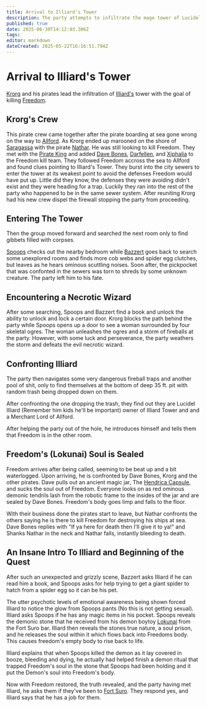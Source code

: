 ```yaml
---
title: Arrival to Illiard’s Tower
description: The party attempts to infiltrate the mage tower of Lucidel Illiard to find Freedom.
published: true
date: 2025-06-30T14:12:03.306Z
tags: 
editor: markdown
dateCreated: 2025-05-22T16:16:51.794Z
---
```


# Arrival to Illiard's Tower
[Krorg](/characters/krorg) and his pirates lead the infiltration of [Illiard's](/characters/illiard) tower with the goal of killing [Freedom](/characters/freedom).


## Krorg's Crew
This pirate crew came together after the pirate boarding at sea gone wrong on the way to [Allford](/locations/Mardun/Allford). As Krorg ended up marooned on the shore of [Saragassa](/locations/Mardun/Saragassa) with the pirate [Nathar](/characters/nathar). He was still looking to kill Freedom. They met with the [Pirate King](/characters/pirate-king) and added [Dave Bones](/characters/Dave-Bones), [Darfellen](/characters/darfellan), and [Xiphalia](/characters/xiphalia) to the Freedom kill team. They followed Freedom accross the sea to Allford and found clues pointing to Illiard's Tower. They burst into the city sewers to enter the tower at its weakest point to avoid the defenses Freedom would have put up. Little did they know, the defenses they were avoiding didn't exist and they were heading for a trap. Luckily they ran into the rest of the party who happened to be in the same sewer system. After reuniting Krorg had his new crew dispel the firewall stopping the party from proceeding. 


## Entering The Tower
Then the group moved forward and searched the next room only to find gibbets filled with corpses.

[Spoops](/characters/spoops) checks out the nearby bedroom while [Bazzert](/characters/bazzert) goes back to search some unexplored rooms and finds more cob webs and spider egg clutches, but leaves as he hears ominous scuttling noises. Soon after, the pickpocket that was confonted in the sewers was torn to shreds by some unknown creature. The party left him to his fate.


## Encountering a Necrotic Wizard
After some searching, Spoops and Bazzert find a book and unlock the ability to unlock and lock a certain door. Krorg blocks the path behind the party while Spoops opens up a door to see a woman surrounded by four skeletal ogres. The woman unleashes the ogres and a storm of fireballs at the party. However, with some luck and perseverance, the party weathers the storm and defeats the evil necrotic wizard.


## Confronting Illiard
The party then navigates some very dangerous fireball traps and another pool of shit, only to find themselves at the bottom of deep 35 ft. pit with random trash being dropped down on them.

After confronting the one dropping the trash, they find out they are Lucidel Illiard (Remember him kids he'll be important) owner of Illiard Tower and and a Merchant Lord of Allford. 

After helping the party out of the hole, he introduces himself and tells them that Freedom is in the other room. 


## Freedom's (Lokunai) Soul is Sealed
Freedom arrives after being called, seeming to be beat up and a bit waterlogged. Upon arriving, he is confronted by Dave Bones, Krorg and the other pirates. Dave pulls out an ancient magic jar, The [Hendrica Capsule](/items/hendrica-capsule), and sucks the soul out of Freedom. Everyone looks on as red ominous demonic tendrils lash from the robotic frame to the insides of the jar and are sealed by Dave Bones. Freedom's body goes limp and falls to the floor.

With their business done the pirates start to leave, but Nathar confronts the others saying he is there to kill Freedom for destroying his ships at sea. Dave Bones replies with "If ya here for death then I'll give it to ya!" and Shanks Nathar in the neck and Nathar falls, instantly bleeding to death.


## An Insane Intro To Illiard and Beginning of the Quest
After such an unexpected and grizzly scene, Bazzert asks Illiard if he can read him a book, and Spoops asks for help trying to get a giant spider to hatch from a spider egg so it can be his pet.

The utter psychotic levels of emotional awareness being shown forced Illiard to notice the glow from Spoops pants (No this is not getting sexual). Illiard asks Spoops if he has any magic items in his pocket. Spoops reveals the demonic stone that he received from his demon boytoy [Lokunai](/characters/lokunai) from the Fort Suro bar. Illiard then reveals the stones true nature, a soul prison, and he releases the soul within it which flows back into Freedoms body. This causes freedom's empty body to rise back to life. 

Illiard explains that when Spoops killed the demon as it lay covered in booze, bleeding and dying, he actually had helped finish a demon ritual that trapped Freedom's soul in the stone that Spoops had been holding and it put the Demon's soul into Freedom's body. 

Now with Freedom restored, the truth revealed, and the party having met Illiard, he asks them if they've been to [Fort Suro](/locations/Mardun/Fort-Suro). They respond yes, and Illiard says that he has a job for them.